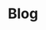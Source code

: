 ---
# Documentation: https://wowchemy.com/docs/page-builder/
widget: pages
headless: true
weight: 30
active: true

title: Blog
subtitle:

content:
  count: 5
  filters:
    author: ''
    category: ''
    exclude_featured: false
    publication_type: ''
    tag: ''
  offset: 0
  order: desc
  page_type: post
design:
  view: 3
  columns: '1'

active: true
---